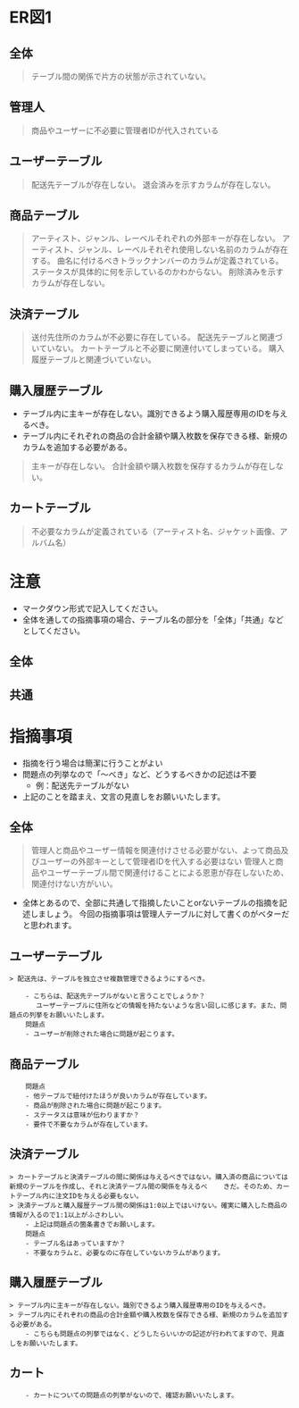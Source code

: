 # ER図1
## 全体
>テーブル間の関係で片方の状態が示されていない。
## 管理人
>商品やユーザーに不必要に管理者IDが代入されている
## ユーザーテーブル
>配送先テーブルが存在しない。
>退会済みを示すカラムが存在しない。
## 商品テーブル
>アーティスト、ジャンル、レーベルそれぞれの外部キーが存在しない。
>アーティスト、ジャンル、レーベルそれぞれ使用しない名前のカラムが存在する。
>曲名に付けるべきトラックナンバーのカラムが定義されている。
>ステータスが具体的に何を示しているのかわからない。
>削除済みを示すカラムが存在しない。
## 決済テーブル
>送付先住所のカラムが不必要に存在している。
>配送先テーブルと関連づいていない。
>カートテーブルと不必要に関連付いてしまっている。
>購入履歴テーブルと関連づいていない。

## 購入履歴テーブル
- テーブル内に主キーが存在しない。識別できるよう購入履歴専用のIDを与えるべき。
- テーブル内にそれぞれの商品の合計金額や購入枚数を保存できる様、新規のカラムを追加する必要がある。
>主キーが存在しない。
>合計金額や購入枚数を保存するカラムが存在しない。
## カートテーブル
>不必要なカラムが定義されている（アーティスト名、ジャケット画像、アルバム名）

# 注意
* マークダウン形式で記入してください。
* 全体を通しての指摘事項の場合、テーブル名の部分を「全体」「共通」などとしてください。
## 全体

## 共通


# 指摘事項

 - 指摘を行う場合は簡潔に行うことがよい
 - 問題点の列挙なので「〜べき」など、どうするべきかの記述は不要
    - 例：配送先テーブルがない
 - 上記のことを踏まえ、文言の見直しをお願いいたします。

## 全体

>管理人と商品やユーザー情報を関連付けさせる必要がない、よって商品及びユーザーの外部キーとして管理者IDを代入する必要はない
>管理人と商品やユーザーテーブル間で関連付けることによる恩恵が存在しないため、関連付けない方がいい。

 - 全体とあるので、全部に共通して指摘したいことorないテーブルの指摘を記述しましょう。
    今回の指摘事項は管理人テーブルに対して書くのがベターだと思われます。

## ユーザーテーブル

    > 配送先は、テーブルを独立させ複数管理できるようにするべき。

        - こちらは、配送先テーブルがないと言うことでしょうか？
        　 ユーザーテーブルに住所などの情報を持たないような言い回しに感じます。また、問題点の列挙をお願いいたします。
        問題点
        - ユーザーが削除された場合に問題が起こります。
    
## 商品テーブル

        問題点
        - 他テーブルで紐付けたほうが良いカラムが存在しています。
        - 商品が削除された場合に問題が起こります。
        - ステータスは意味が伝わりますか？
        - 要件で不要なカラムが存在しています。

## 決済テーブル
    > カートテーブルと決済テーブルの間に関係は与えるべきではない。購入済の商品については新規のテーブルを作成し、それと決済テーブル間の関係を与えるべ    きだ。そのため、カートテーブル内に注文IDを与える必要もない。
    > 決済テーブルと購入履歴テーブル間の関係は1:0以上ではいけない。確実に購入した商品の情報が入るので1:1以上がふさわしい。
        - 上記は問題点の箇条書きでお願いします。
        問題点
        - テーブル名はあっていますか？
        - 不要なカラムと、必要なのに存在していないカラムがあります。

## 購入履歴テーブル
    > テーブル内に主キーが存在しない。識別できるよう購入履歴専用のIDを与えるべき。
    > テーブル内にそれぞれの商品の合計金額や購入枚数を保存できる様、新規のカラムを追加する必要がある。
        - こちらも問題点の列挙ではなく、どうしたらいいかの記述が行われてますので、見直しをお願いいたします。

## カート
        - カートについての問題点の列挙がないので、確認お願いいたします。
